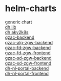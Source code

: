 # helm-charts
[generic chart](charts/generic/)\
[dh lib](charts/dh-lib/)\
[dh akv2k8s](charts/dh-akv2k8s/)\
[gzac-backend](charts/gzac-backend/)\
[gzac-alg-zgw-backend](charts/gzac-alg-zgw-backend/)\
[gzac-fd-zgw-backend](charts/gzac-fd-zgw-backend/)\
[gzac-fd-zgw-frontend](charts/gzac-fd-zgw-frontend/)\
[gzac-sd-zgw-backend](charts/gzac-sd-zgw-backend/)\
[gzac-sd-zgw-frontend](charts/gzac-sd-zgw-frontend/)\
[dh-nl-portal-backend](charts/dh-nl-portal-backend/)\
[dh-nl-portal-frontend](charts/dh-nl-portal-frontend/)
